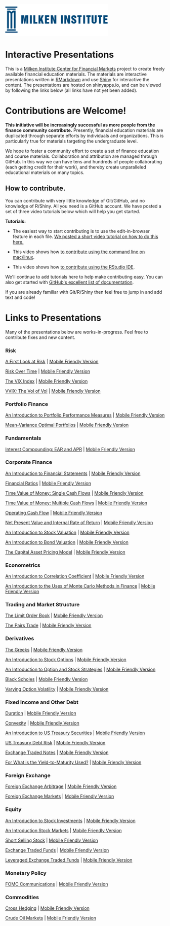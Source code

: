 <div id="mi"><img src="mi.png" style="height:100px;"></div> 

# Interactive Presentations

This is a [Milken Institute Center for Financial Markets](http://www.milkeninstitute.org/centers/markets) project to create freely available financial education materials. The materials are interactive presentations written in [RMarkdown](http://rmarkdown.rstudio.com/) and use [Shiny](http://shiny.rstudio.com/) for interactive the content.  The presentations are hosted on shinyapps.io, and can be viewed by following the links below (all links have not yet been added).

# Contributions are Welcome!

**This initiative will be increasingly successful as more people from the finance community contribute.**  Presently, financial education materials are duplicated through separate efforts by individuals and organizations. This is particularly true for materials targeting the undergraduate level.

We hope to foster a community effort to create a set of finance education and course materials. Collaboration and attribution are managed through GitHub.  In this way we can have tens and hundreds of people collaborating (each getting credit for their work), and thereby create unparalleled educational materials on many topics.

## How to contribute.

You can contribute with very little knowledge of Git/GitHub, and no knowledge of R/Shiny.  All you need is a GitHub account.  We have posted a set of three video tutorials below which will help you get started.

**Tutorials:**

-  The easiest way to start contributing is to use the edit-in-browser feature in each file. [We posted a short video tutorial on how to do this here.](https://www.youtube.com/watch?v=iVC9UKkaiko)  

-  This video shows how [to contribute using the command line on mac/linux](https://www.youtube.com/watch?v=pII-Jop07yM). 

-  This video shows how [to contribute using the RStudio IDE](https://www.youtube.com/watch?v=4zDQSibnyzM).

We'll continue to add tutorials here to help make contributing easy.  You can also get started with [GitHub's excellent list of documentation](https://help.github.com/articles/good-resources-for-learning-git-and-github).

If you are already familiar with Git/R/Shiny then feel free to jump in and add text and code!  

# Links to Presentations

Many of the presentations below are works-in-progress.  Feel free to contribute fixes and new content. 

### Risk

[A First Look at Risk](https://micfm.shinyapps.io/what_is_risk/) | [Mobile Friendly Version](https://micfm.shinyapps.io/what_is_risk_mobile)

[Risk Over Time](https://micfm.shinyapps.io/risk_future_past/) | [Mobile Friendly Version](https://micfm.shinyapps.io/risk_future_past_mobile)

[The VIX Index](https://micfm.shinyapps.io/The_VIX/) | [Mobile Friendly Version](https://micfm.shinyapps.io/The_VIX_mobile)

[VVIX: The Vol of Vol](https://micfm.shinyapps.io/The_VVIX) | [Mobile Friendly Version](https://micfm.shinyapps.io/The_VVIX_mobile)

### Portfolio Finance

[An Introduction to Portfolio Performance Measures](https://micfm.shinyapps.io/portfolio_performance_measures/) | [Mobile Friendly Version](https://micfm.shinyapps.io/portfolio_performance_measures_mobile)

[Mean-Variance Optimal Portfolios](https://micfm.shinyapps.io/markowitz/) | [Mobile Friendly Version](https://micfm.shinyapps.io/markowitz_mobile)

### Fundamentals

[Interest Compounding: EAR and APR](https://micfm.shinyapps.io/compounding) | [Mobile Friendly Version](https://micfm.shinyapps.io/compounding_mobile/)

### Corporate Finance

[An Introduction to Financial Statements](https://micfm.shinyapps.io/basic_financial_statements) | [Mobile Friendly Version](https://micfm.shinyapps.io/basic_financial_statements_mobile)

[Financial Ratios](https://micfm.shinyapps.io/Financial_Ratios) | [Mobile Friendly Version](https://micfm.shinyapps.io/Financial_Ratios_mobile)

[Time Value of Money: Single Cash Flows](https://micfm.shinyapps.io/TVM_Single_CFs) | [Mobile Friendly Version](https://micfm.shinyapps.io/TVM_Single_CFs_mobile)

[Time Value of Money: Multiple Cash Flows](https://micfm.shinyapps.io/TVM_Multiple_CFs/) | [Mobile Friendly Version](https://micfm.shinyapps.io/TVM_Multiple_CFs_mobile)

[Operating Cash Flow](https://micfm.shinyapps.io/OCFs) | [Mobile Friendly Version](https://micfm.shinyapps.io/OCFs_mobile)

[Net Present Value and Internal Rate of Return](https://micfm.shinyapps.io/NPV_and_IRR/) | [Mobile Friendly Version](https://micfm.shinyapps.io/NPV_and_IRR_mobile)

[An Introduction to Stock Valuation](https://micfm.shinyapps.io/intro_stock_valuation/) | [Mobile Friendly Version](https://micfm.shinyapps.io/intro_stock_valuation_mobile)

[An Introduction to Bond Valuation](https://micfm.shinyapps.io/intro_bond_valuation) | [Mobile Friendly Version](https://micfm.shinyapps.io/intro_bond_valuation_mobile/)

[The Capital Asset Pricing Model](https://micfm.shinyapps.io/The_CAPM) | [Mobile Friendly Version](https://micfm.shinyapps.io/The_CAPM_mobile)

### Econometrics

[An Introduction to Correlation Coefficient](https://micfm.shinyapps.io/what_is_correlation) | [Mobile Friendly Version](https://micfm.shinyapps.io/what_is_correlation_mobile)

[An Introduction to the Uses of Monte Carlo Methods in Finance](https://micfm.shinyapps.io/uses_monte_carlo) | [Mobile Friendly Version](https://micfm.shinyapps.io/uses_monte_carlo_mobile)

### Trading and Market Structure

[The Limit Order Book](https://micfm.shinyapps.io/limit_order_book/) | [Mobile Friendly Version](https://micfm.shinyapps.io/limit_order_book_mobile)

[The Pairs Trade](https://micfm.shinyapps.io/pairs_trade/) | [Mobile Friendly Version](https://micfm.shinyapps.io/pairs_trade_mobile)

### Derivatives

[The Greeks](https://micfm.shinyapps.io/greeks) | [Mobile Friendly Version](https://micfm.shinyapps.io/greeks_mobile)

[An Introduction to Stock Options](https://micfm.shinyapps.io/option_intro) | [Mobile Friendly Version](https://micfm.shinyapps.io/option_intro_mobile)

[An Introduction to Option and Stock Strategies](https://micfm.shinyapps.io/option_spreads) | [Mobile Friendly Version](https://micfm.shinyapps.io/option_spreads_mobile)

[Black Scholes](https://micfm.shinyapps.io/black_scholes) | [Mobile Friendly Version](https://micfm.shinyapps.io/black_scholes_mobile)

[Varying Option Volatility](https://micfm.shinyapps.io/stochastic_vol) | [Mobile Friendly Version](https://micfm.shinyapps.io/stochastic_vol_mobile)

### Fixed Income and Other Debt

[Duration](https://micfm.shinyapps.io/intro_duration/) | [Mobile Friendly Version](https://micfm.shinyapps.io/intro_duration_mobile)

[Convexity](https://micfm.shinyapps.io/convexity/) | [Mobile Friendly Version](https://micfm.shinyapps.io/convexity_mobile)

[An Introduction to US Treasury Securities](https://micfm.shinyapps.io/intro_treasuries/) | [Mobile Friendly Version](https://micfm.shinyapps.io/intro_treasuries_mobile/)

[US Treasury Debt Risk](https://micfm.shinyapps.io/treasury_debt_risk/) | [Mobile Friendly Version](https://micfm.shinyapps.io/treasury_debt_risk_mobile)

[Exchange Traded Notes](https://micfm.shinyapps.io/ETNs/) | [Mobile Friendly Version](https://micfm.shinyapps.io/ETNs_mobile)

[For What is the Yield-to-Maturity Used?](https://micfm.shinyapps.io/For_What_YTM_Used/) | [Mobile Friendly Version](https://micfm.shinyapps.io/For_What_YTM_Used_mobile)

### Foreign Exchange

[Foreign Exchange Arbitrage](https://micfm.shinyapps.io/fx_arbitrage/) | [Mobile Friendly Version](https://micfm.shinyapps.io/fx_arbitrage_mobile)

[Foreign Exchange Markets](https://micfm.shinyapps.io/fx_market) | [Mobile Friendly Version](https://micfm.shinyapps.io/fx_market_mobile)

### Equity

[An Introduction to Stock Investments](https://micfm.shinyapps.io/stock/) | [Mobile Friendly Version](https://micfm.shinyapps.io/stock_mobile)

[An Introduction Stock Markets](https://micfm.shinyapps.io/stock_markets/) | [Mobile Friendly Version](https://micfm.shinyapps.io/stock_markets_mobile)

[Short Selling Stock](https://micfm.shinyapps.io/short_selling_stock/) | [Mobile Friendly Version](https://micfm.shinyapps.io/short_selling_stock_mobile)

[Exchange Traded Funds](https://micfm.shinyapps.io/ETFs/) | [Mobile Friendly Version](https://micfm.shinyapps.io/ETFs_mobile)

[Leveraged Exchange Traded Funds](https://micfm.shinyapps.io/leveragedETFs/) | [Mobile Friendly Version](https://micfm.shinyapps.io/leveragedETFs_mobile)


<!-- #### Need to consolidate the stock market presentations below.  -->

<!-- [Stock Markets Dark Pools](https://micfm.shinyapps.io/stock_markets_dark_pools/) -->

<!-- [Stock Markets Function](https://micfm.shinyapps.io/stock_markets_function/) -->

<!-- [Stock Markets Over Time](https://micfm.shinyapps.io/stock_markets_over_time/) -->

### Monetary Policy

[FOMC Communications](https://micfm.shinyapps.io/fed_communications/) | [Mobile Friendly Version](https://micfm.shinyapps.io/fed_communications_mobile)

<!-- [US Monetary Policy](https://micfm.shinyapps.io/us_monetary_policy/) -->

### Commodities

[Cross Hedging](https://micfm.shinyapps.io/cross_hedging_presentation) | [Mobile Friendly Version](https://micfm.shinyapps.io/cross_hedging_presentation_mobile)

[Crude Oil Markets](https://micfm.shinyapps.io/crude_oil_markets) | [Mobile Friendly Version](https://micfm.shinyapps.io/crude_oil_markets_mobile)

